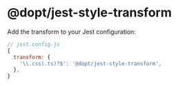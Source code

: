 # @dopt/jest-style-transform

Add the transform to your Jest configuration:

```js
// jest.config.js
{
  transform: {
    '\\.css(.ts)?$': '@dopt/jest-style-transform',
  },
}
```
